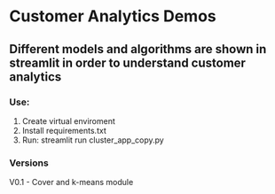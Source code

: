 # Customer Analytics Demos

## Different models and algorithms are shown in streamlit in order to understand customer analytics


### Use:

1. Create virtual enviroment
2. Install requirements.txt
2. Run: streamlit run cluster_app_copy.py

### Versions

V0.1 - Cover and k-means module